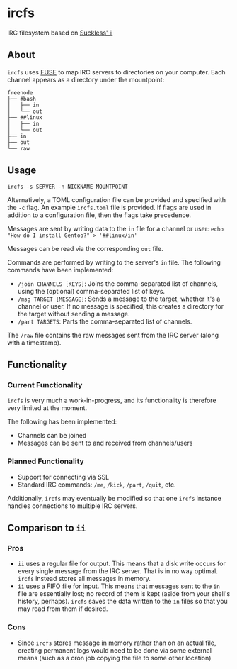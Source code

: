 # ircfs
IRC filesystem based on [Suckless' ii](http://tools.suckless.org/ii/)

## About

`ircfs` uses [FUSE](https://github.com/libfuse/libfuse) to map IRC servers to directories on your computer. Each channel appears as a directory under the mountpoint:

```
freenode
├── #bash
│   ├── in
│   └── out
├── ##linux
│   ├── in
│   └── out
├── in
├── out
└── raw
```

## Usage

`ircfs -s SERVER -n NICKNAME MOUNTPOINT`

Alternatively, a TOML configuration file can be provided and specified with the `-c` flag. An example `ircfs.toml` file is provided.
If flags are used in addition to a configuration file, then the flags take precedence.

Messages are sent by writing data to the `in` file for a channel or user: `echo "How do I install Gentoo?" > '##linux/in'`

Messages can be read via the corresponding `out` file.

Commands are performed by writing to the server's `in` file. The following commands have been implemented:

* `/join CHANNELS [KEYS]`: Joins the comma-separated list of channels, using the (optional) comma-separated list of keys.
* `/msg TARGET [MESSAGE]`: Sends a message to the target, whether it's a channel or user.
  If no message is specified, this creates a directory for the target without sending a message.
* `/part TARGETS`: Parts the comma-separated list of channels.

The `/raw` file contains the raw messages sent from the IRC server (along with a timestamp).

## Functionality

### Current Functionality

`ircfs` is very much a work-in-progress, and its functionality is therefore very limited at the moment.

The following has been implemented:

* Channels can be joined
* Messages can be sent to and received from channels/users

### Planned Functionality

* Support for connecting via SSL
* Standard IRC commands: `/me`, `/kick`, `/part`, `/quit`, etc.

Additionally, `ircfs` may eventually be modified so that one `ircfs` instance handles connections to multiple IRC servers.

## Comparison to `ii`

### Pros

* `ii` uses a regular file for output. This means that a disk write occurs for every single message from the IRC server. That is in no way optimal. `ircfs` instead stores all messages in memory.
* `ii` uses a FIFO file for input. This means that messages sent to the `in` file are
essentially lost; no record of them is kept (aside from your shell's history, perhaps).
`ircfs` saves the data written to the `in` files so that you may read from them if desired.

### Cons

* Since `ircfs` stores message in memory rather than on an actual file, creating permanent logs would need to be done via some external means (such as a cron job copying the file to some other location)
